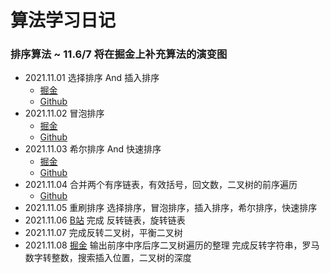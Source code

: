 # 算法学习日记
[1]:https://juejin.cn/post/7025625566283825183 "掘金"
[1-二叉树]:https://juejin.cn/post/7025625566283825183 "掘金"
[2]:https://github.com/pandapls/coding-code/tree/master "Github"
[合并两个有序的链表]:https://www.bilibili.com/video/BV1Kv411M7dh?spm_id_from=333.999.0.0 "bilibili"
### 排序算法 ~ 11.6/7 将在掘金上补充算法的演变图
- 2021.11.01 选择排序 And 插入排序
  - [掘金][1]
  - [Github][2]
- 2021.11.02 冒泡排序
  - [掘金][1]
  - [Github][2]
- 2021.11.03 希尔排序 And 快速排序
  - [掘金][1]
  - [Github][2]
- 2021.11.04 合并两个有序链表，有效括号，回文数，二叉树的前序遍历
  - [Github][2]
- 2021.11.05 重刷排序
  选择排序，冒泡排序，插入排序，希尔排序，快速排序
- 2021.11.06 
  [B站][合并两个有序的链表]
  完成 反转链表，旋转链表
- 2021.11.07
  完成反转二叉树，平衡二叉树
- 2021.11.08
  [掘金][1-二叉树]
  输出前序中序后序二叉树遍历的整理
  完成反转字符串，罗马数字转整数，搜索插入位置，二叉树的深度
